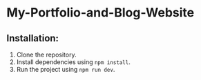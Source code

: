 # My-Portfolio-and-Blog-Website

## Installation:

1. Clone the repository.
2. Install dependencies using `npm install`.
3. Run the project using `npm run dev`.
